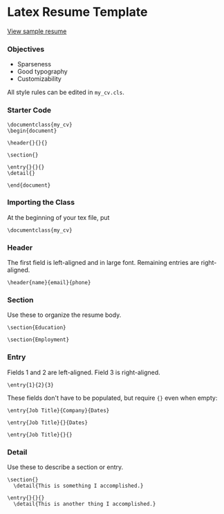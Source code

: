 # Latex Resume Template

[View sample resume](https://github.com/Awjin/cv-template/blob/master/sample.pdf)

### Objectives
- Sparseness
- Good typography
- Customizability

All style rules can be edited in `my_cv.cls`.

### Starter Code
```
\documentclass{my_cv}
\begin{document}

\header{}{}{}

\section{}

\entry{}{}{}
\detail{}

\end{document}
```

### Importing the Class
At the beginning of your tex file, put
```
\documentclass{my_cv}
```

### Header
The first field is left-aligned and in large font. Remaining entries are right-aligned.
```
\header{name}{email}{phone}
```

### Section
Use these to organize the resume body.
```
\section{Education}

\section{Employment}
```

### Entry
Fields 1 and 2 are left-aligned. Field 3 is right-aligned.
```
\entry{1}{2}{3}
```
These fields don't have to be populated, but require `{}` even when empty:
```
\entry{Job Title}{Company}{Dates}

\entry{Job Title}{}{Dates}

\entry{Job Title}{}{}
```

### Detail
Use these to describe a section or entry.
```
\section{}
  \detail{This is something I accomplished.}

\entry{}{}{}
  \detail{This is another thing I accomplished.}
```
